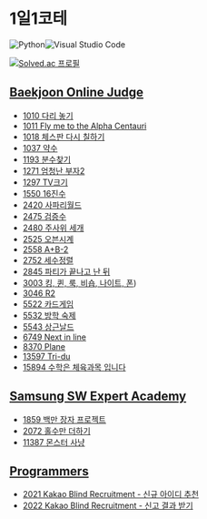 # 1일1코테

![Python](https://img.shields.io/badge/python-3670A0?style=for-the-badge&logo=python&logoColor=ffdd54)![Visual Studio Code](https://img.shields.io/badge/Visual%20Studio%20Code-0078d7.svg?style=for-the-badge&logo=visual-studio-code&logoColor=white)

[![Solved.ac
프로필](http://mazassumnida.wtf/api/v2/generate_badge?boj=kisagge)](https://solved.ac/kisagge)

## [Baekjoon Online Judge](https://www.acmicpc.net/)

- [1010 다리 놓기](BOJ/1001~2000/1010.py)
- [1011 Fly me to the Alpha Centauri](BOJ/1001~2000/1011.py)
- [1018 체스판 다시 칠하기](BOJ/1001~2000/1018.py)
- [1037 약수](BOJ/1001~2000/1037.py)
- [1193 분수찾기](BOJ/1001~2000/1193.py)
- [1271 엄청난 부자2](BOJ/1001~2000/1271.py)
- [1297 TV크기](BOJ/1001~2000/1297.py)
- [1550 16진수](BOJ/1001~2000/1550.py)
- [2420 사파리월드](BOJ/2001~3000/2420.py)
- [2475 검증수](BOJ/2001~3000/2475.py)
- [2480 주사위 세개](BOJ/2001~3000/2480.py)
- [2525 오븐시계](BOJ/2001~3000/2525.py)
- [2558 A+B-2](BOJ/2001~3000/2558.py)
- [2752 세수정렬](BOJ/2001~3000/2752.py)
- [2845 파티가 끝나고 난 뒤](BOJ/2001~3000/2845.py)
- [3003 킹, 퀸, 룩, 비숍, 나이트, 폰](BOJ/3001~4000/3003.py))
- [3046 R2](BOJ/3001~4000/3046.py)
- [5522 카드게임](BOJ/5001~6000/5522.py)
- [5532 방학 숙제](BOJ/5001~6000/5532.py)
- [5543 상근날드](BOJ/5001~6000/5543.py)
- [6749 Next in line](BOJ/6001~7000/6749.py)
- [8370 Plane](BOJ/8001~9000/8370.py)
- [13597 Tri-du](BOJ/13000~14000/13597.py)
- [15894 수학은 체육과목 입니다](BOJ/15000~16000/15894.py)

## [Samsung SW Expert Academy](https://swexpertacademy.com/main/main.do)

- [1859 백만 장자 프로젝트](Samsung%20SW%20Expert%20Academy/1859.py)
- [2072 홀수만 더하기](Samsung%20SW%20Expert%20Academy/2072.py)
- [11387 몬스터 사냥](Samsung%20SW%20Expert%20Academy/11387.py)

## [Programmers](https://programmers.co.kr/learn/challenges?tab=all_challenges)

- [2021 Kakao Blind Recruitment - 신규 아이디 추천](Programmers/2021KakaoBlindRecruitment.py)
- [2022 Kakao Blind Recruitment - 신고 결과 받기](Programmers/2022KakaoBlindRecruitment.py)
